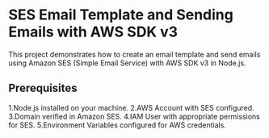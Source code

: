 # SES Email Template and Sending Emails with AWS SDK v3
This project demonstrates how to create an email template and send emails using Amazon SES (Simple Email Service) with AWS SDK v3 in Node.js.

## Prerequisites
1.Node.js installed on your machine.
2.AWS Account with SES configured.
3.Domain verified in Amazon SES.
4.IAM User with appropriate permissions for SES.
5.Environment Variables configured for AWS credentials.
